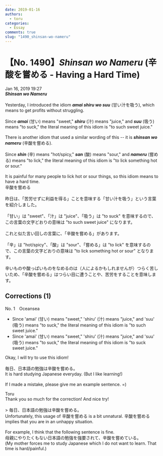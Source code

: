 ```yaml
---
date: 2019-01-16
authors:
  - toru
categories:
  - Essay
comments: true
slug: "1490_shinsan-wo-nameru"
---
```


# 【No. 1490】<strong><em>Shinsan wo Nameru</em></strong> (辛酸を嘗める - Having a Hard Time)
<div class="date">Jan 16, 2019 19:27</div>
<div id="post"><div id="body_show_ori">
<strong><em>Shinsan wo Nameru</em></strong><br/><br/>Yesterday, I introduced the idiom <strong><em>amai shiru wo suu</em></strong> (甘い汁を吸う), which means to get profits without struggling.<br/><br/>Since <strong><em>amai</em></strong> (甘い) means "sweet," <strong><em>shiru</em></strong> (汁) means "juice," and <strong><em>suu</em></strong> (吸う) means "to suck," the literal meaning of this idiom is "to such sweet juice."<br/><br/>There is another idiom that used a similar wording of this -- it is <strong><em>shinsan wo nameru</em></strong> (辛酸を嘗める).<br/><br/>Since <strong><em>shin</em></strong> (辛) means "hot/spicy," <strong><em>san</em></strong> (酸) means "sour," and <strong><em>nameru</em></strong> (嘗める) means "to lick," the literal meaning of this idiom is "to lick something hot or sour."<br/><br/>It is painful for many people to lick hot or sour things, so this idiom means to have a hard time.
</div></div>

<!-- more -->

<div id="post_ja"><div id="body_show_mo">
辛酸を嘗める<br/><br/>昨日は、「苦労せずに利益を得る」ことを意味する「甘い汁を吸う」という言葉を紹介しました。<br/><br/>「甘い」は "sweet"、「汁」は "juice"、「吸う」は "to suck" を意味するので、この言葉の文字どおりの意味は "to such sweet juice" になります。<br/><br/>これと似た言い回しの言葉に、「辛酸を嘗める」があります。<br/><br/>「辛」は "hot/spicy"、「酸」は "sour"、「嘗める」は "to lick" を意味するので、この言葉の文字どおりの意味は "to lick something hot or sour" となります。<br/><br/>辛いものや酸っぱいものをなめるのは（人によるかもしれませんが）つらく苦しいため、「辛酸を嘗める」はつらい目に遭うことや、苦労をすることを意味します。
</div></div>

## Corrections (1)
<div id="block"><div class="first_name"> No. 1　<span class="just_name">Oceansea</span></div><div id="block2">
<ul class="correction_field">
<li class="incorrect">Since 'amai' (甘い) means "sweet," 'shiru' (汁) means "juice," and 'suu' (吸う) means "to suck," the literal meaning of this idiom is "to such sweet juice."</li>
<li class="corrected correct">
Since 'amai' (甘い) means "sweet," 'shiru' (汁) means "juice," and 'suu' (吸う) means "to suck," the literal meaning of this idiom is "to suc<span class="f_red">k</span> sweet juice."
</li>
</ul>
<p class="comment_small">
 Okay, I will try to use this idiom!
 <br/>
 <br/>
 毎日、日本語の勉強は辛酸を嘗める。
 <br/>
 It is hard studying Japanese everyday. (But I like learning!)
 <br/>
 <br/>
 If I made a mistake, please give me an example sentence. =)
 <br/>
</p>

</div><div class="name"><span class="just_name">Toru</span><br>
Thank you so much for the correction! And nice try!<br/><br/>&gt; 毎日、日本語の勉強は辛酸を嘗める。<br/>Unfortunately, this usage of 辛酸を嘗める is a bit unnatural. 辛酸を嘗める implies that you are in an unhappy situation.<br/><br/>For example, I think that the following sentence is fine.<br/>母親にやりたくもない日本語の勉強を強要されて、辛酸を嘗めている。<br/>(My mother forces me to study Japanese which I do not want to learn. That time is hard/painful.)
</div>
</div>
